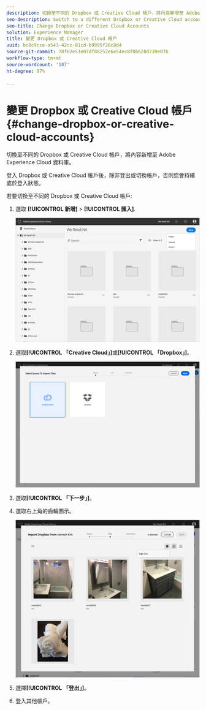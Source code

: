 ```yaml
---
description: 切換至不同的 Dropbox 或 Creative Cloud 帳戶，將內容新增至 Adobe Experience Cloud 資料庫。
seo-description: Switch to a different Dropbox or Creative Cloud account to add content to the Adobe Experience Cloud Library.
seo-title: Change Dropbox or Creative Cloud Accounts
solution: Experience Manager
title: 變更 Dropbox 或 Creative Cloud 帳戶
uuid: bc8c9cce-a543-42cc-81cd-b9995f26c8d4
source-git-commit: 78f62e51e07df88252e6e54ec8f0b620d739e07b
workflow-type: tm+mt
source-wordcount: '107'
ht-degree: 97%

---
```



# 變更 Dropbox 或 Creative Cloud 帳戶{#change-dropbox-or-creative-cloud-accounts}

切換至不同的 Dropbox 或 Creative Cloud 帳戶，將內容新增至 Adobe Experience Cloud 資料庫。

登入 Dropbox 或 Creative Cloud 帳戶後，除非登出或切換帳戶，否則您會持續處於登入狀態。

若要切換至不同的 Dropbox 或 Creative Cloud 帳戶:

1. 選取 **[!UICONTROL 新增]** > **[!UICONTROL 匯入]**.

   ![](assets/library_new_folder_upload.png)

1. 選取&#x200B;**[!UICONTROL 「Creative Cloud」]**&#x200B;或&#x200B;**[!UICONTROL 「Dropbox」]**。

   ![](assets/library_import_cc.png)

1. 選取&#x200B;**[!UICONTROL 「下一步」]**。
1. 選取右上角的齒輪圖示。

   ![](assets/library_switch_accounts.png)

1. 選擇&#x200B;**[!UICONTROL 「登出」]**。
1. 登入其他帳戶。

